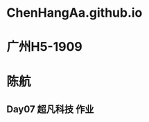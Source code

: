 # ChenHangAa.github.io
# 广州H5-1909 
# 陈航
## Day07 超凡科技 作业

<a href="https://chenhangaa.github.io/%E9%99%88%E8%88%AADay07%E4%BD%9C%E4%B8%9A-%E8%B6%85%E5%87%A1%E7%A7%91%E6%8A%80/code/html/%E8%B6%85%E5%87%A1%E7%A7%91%E6%8A%80%E4%BD%9C%E4%B8%9A.html"></a>
